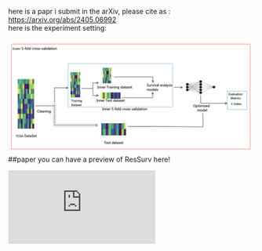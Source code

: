 here is a papr i submit in the arXiv, please cite as :  
https://arxiv.org/abs/2405.06992  
here is the experiment setting:

![image](https://github.com/Madrigalpp/ResSurv/blob/81e4f54b8b56dc7e291eceaf89f817c6580f19bf/experiment%20setting.png)  
##paper
you can have a preview of ResSurv here!

![image](https://github.com/Madrigalpp/ResSurv/blob/ca3a05026cdc294c6ab4843d66c0c3c1319199c0/ResSurv%20v2.pdf)  
